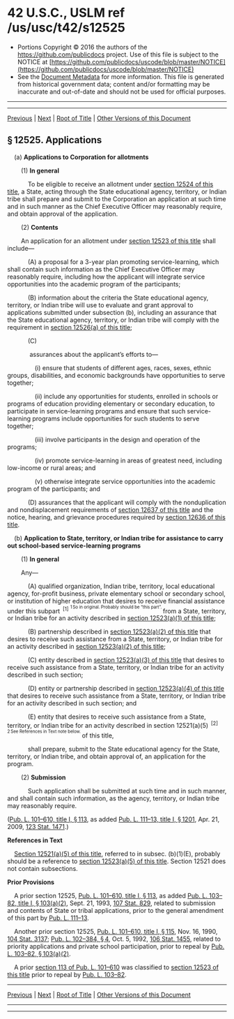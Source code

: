 ---
---

# 42 U.S.C., USLM ref /us/usc/t42/s12525

* Portions Copyright © 2016 the authors of the https://github.com/publicdocs project.
  Use of this file is subject to the NOTICE at [https://github.com/publicdocs/uscode/blob/master/NOTICE](https://github.com/publicdocs/uscode/blob/master/NOTICE)
* See the [Document Metadata](././../../../../../../..//README.md) for more information.
  This file is generated from historical government data; content and/or formatting may be inaccurate and out-of-date and should not be used for official purposes.

----------
----------

[Previous](./../../../../../../..//us/usc/t42/ch129/schI/dB/ptI/m__us_usc_t42_s12524.md) | [Next](./../../../../../../..//us/usc/t42/ch129/schI/dB/ptI/m__us_usc_t42_s12526.md) | [Root of Title](./../../../../../../../) | [Other Versions of this Document](https://publicdocs.github.io/go/links?ns=uslm&ref=%2Fus%2Fusc%2Ft42%2Fs12525)

## § 12525. Applications

    (a) __Applications to Corporation for allotments__ 

        (1) __In general__ 

            To be eligible to receive an allotment under [section 12524 of this title][/us/usc/t42/s12524], a State, acting through the State educational agency, territory, or Indian tribe shall prepare and submit to the Corporation an application at such time and in such manner as the Chief Executive Officer may reasonably require, and obtain approval of the application.

        (2) __Contents__ 

        An application for an allotment under [section 12523 of this title][/us/usc/t42/s12523] shall include—

            (A) a proposal for a 3-year plan promoting service-learning, which shall contain such information as the Chief Executive Officer may reasonably require, including how the applicant will integrate service opportunities into the academic program of the participants;

            (B) information about the criteria the State educational agency, territory, or Indian tribe will use to evaluate and grant approval to applications submitted under subsection (b), including an assurance that the State educational agency, territory, or Indian tribe will comply with the requirement in [section 12526(a) of this title][/us/usc/t42/s12526/a];

            (C)

             assurances about the applicant’s efforts to—

                (i) ensure that students of different ages, races, sexes, ethnic groups, disabilities, and economic backgrounds have opportunities to serve together;

                (ii) include any opportunities for students, enrolled in schools or programs of education providing elementary or secondary education, to participate in service-learning programs and ensure that such service-learning programs include opportunities for such students to serve together;

                (iii) involve participants in the design and operation of the programs;

                (iv) promote service-learning in areas of greatest need, including low-income or rural areas; and

                (v) otherwise integrate service opportunities into the academic program of the participants; and

            (D) assurances that the applicant will comply with the nonduplication and nondisplacement requirements of [section 12637 of this title][/us/usc/t42/s12637] and the notice, hearing, and grievance procedures required by [section 12636 of this title][/us/usc/t42/s12636].

    (b) __Application to State, territory, or Indian tribe for assistance to carry out school-based service-learning programs__ 

        (1) __In general__ 

        Any—

            (A) qualified organization, Indian tribe, territory, local educational agency, for-profit business, private elementary school or secondary school, or institution of higher education that desires to receive financial assistance under this subpart  <sup>\[1\]</sup>  <sup><sup> 1 So in original. Probably should be “this part”. </sup></sup>  from a State, territory, or Indian tribe for an activity described in [section 12523(a)(1) of this title][/us/usc/t42/s12523/a/1];

            (B) partnership described in [section 12523(a)(2) of this title][/us/usc/t42/s12523/a/2] that desires to receive such assistance from a State, territory, or Indian tribe for an activity described in [section 12523(a)(2) of this title][/us/usc/t42/s12523/a/2];

            (C) entity described in [section 12523(a)(3) of this title][/us/usc/t42/s12523/a/3] that desires to receive such assistance from a State, territory, or Indian tribe for an activity described in such section;

            (D) entity or partnership described in [section 12523(a)(4) of this title][/us/usc/t42/s12523/a/4] that desires to receive such assistance from a State, territory, or Indian tribe for an activity described in such section; and

            (E) entity that desires to receive such assistance from a State, territory, or Indian tribe for an activity described in section 12521(a)(5)  <sup>\[2\]</sup>  <sup><sup> 2 See References in Text note below. </sup></sup>  of this title,

            shall prepare, submit to the State educational agency for the State, territory, or Indian tribe, and obtain approval of, an application for the program.

        (2) __Submission__ 

            Such application shall be submitted at such time and in such manner, and shall contain such information, as the agency, territory, or Indian tribe may reasonably require.

([Pub. L. 101–610, title I, § 113][/us/pl/101/610/s113], as added [Pub. L. 111–13, title I, § 1201][/us/pl/111/13/s1201], Apr. 21, 2009, [123 Stat. 1471][/us/stat/123/1471].)

 __References in Text__ 

    [Section 12521(a)(5) of this title][/us/usc/t42/s12521/a/5], referred to in subsec. (b)(1)(E), probably should be a reference to [section 12523(a)(5) of this title][/us/usc/t42/s12523/a/5]. Section 12521 does not contain subsections.

 __Prior Provisions__ 

    A prior section 12525, [Pub. L. 101–610, title I, § 113][/us/pl/101/610/s113], as added [Pub. L. 103–82, title I, § 103(a)(2)][/us/pl/103/82/s103/a/2], Sept. 21, 1993, [107 Stat. 829][/us/stat/107/829], related to submission and contents of State or tribal applications, prior to the general amendment of this part by [Pub. L. 111–13][/us/pl/111/13].

    Another prior section 12525, [Pub. L. 101–610, title I, § 115][/us/pl/101/610/s115], Nov. 16, 1990, [104 Stat. 3137][/us/stat/104/3137]; [Pub. L. 102–384, § 4][/us/pl/102/384/s4], Oct. 5, 1992, [106 Stat. 1455][/us/stat/106/1455], related to priority applications and private school participation, prior to repeal by [Pub. L. 103–82, § 103(a)(2)][/us/pl/103/82/s103/a/2].

    A prior [section 113 of Pub. L. 101–610][/us/pl/101/610/s113] was classified to [section 12523 of this title][/us/usc/t42/s12523] prior to repeal by [Pub. L. 103–82][/us/pl/103/82].

----------

[Previous](./../../../../../../..//us/usc/t42/ch129/schI/dB/ptI/m__us_usc_t42_s12524.md) | [Next](./../../../../../../..//us/usc/t42/ch129/schI/dB/ptI/m__us_usc_t42_s12526.md) | [Root of Title](./../../../../../../../) | [Other Versions of this Document](https://publicdocs.github.io/go/links?ns=uslm&ref=%2Fus%2Fusc%2Ft42%2Fs12525)

----------
----------

[/us/usc/t42/s12524]: https://publicdocs.github.io/go/links?ns=uslm&ref=%2Fus%2Fusc%2Ft42%2Fs12524
[/us/usc/t42/s12523]: https://publicdocs.github.io/go/links?ns=uslm&ref=%2Fus%2Fusc%2Ft42%2Fs12523
[/us/usc/t42/s12526/a]: https://publicdocs.github.io/go/links?ns=uslm&ref=%2Fus%2Fusc%2Ft42%2Fs12526%2Fa
[/us/usc/t42/s12637]: https://publicdocs.github.io/go/links?ns=uslm&ref=%2Fus%2Fusc%2Ft42%2Fs12637
[/us/usc/t42/s12636]: https://publicdocs.github.io/go/links?ns=uslm&ref=%2Fus%2Fusc%2Ft42%2Fs12636
[/us/usc/t42/s12523/a/1]: https://publicdocs.github.io/go/links?ns=uslm&ref=%2Fus%2Fusc%2Ft42%2Fs12523%2Fa%2F1
[/us/usc/t42/s12523/a/2]: https://publicdocs.github.io/go/links?ns=uslm&ref=%2Fus%2Fusc%2Ft42%2Fs12523%2Fa%2F2
[/us/usc/t42/s12523/a/2]: https://publicdocs.github.io/go/links?ns=uslm&ref=%2Fus%2Fusc%2Ft42%2Fs12523%2Fa%2F2
[/us/usc/t42/s12523/a/3]: https://publicdocs.github.io/go/links?ns=uslm&ref=%2Fus%2Fusc%2Ft42%2Fs12523%2Fa%2F3
[/us/usc/t42/s12523/a/4]: https://publicdocs.github.io/go/links?ns=uslm&ref=%2Fus%2Fusc%2Ft42%2Fs12523%2Fa%2F4
[/us/pl/101/610/s113]: https://publicdocs.github.io/go/links?ns=uslm&ref=%2Fus%2Fpl%2F101%2F610%2Fs113
[/us/pl/111/13/s1201]: https://publicdocs.github.io/go/links?ns=uslm&ref=%2Fus%2Fpl%2F111%2F13%2Fs1201
[/us/stat/123/1471]: https://publicdocs.github.io/go/links?ns=uslm&ref=%2Fus%2Fstat%2F123%2F1471
[/us/usc/t42/s12521/a/5]: https://publicdocs.github.io/go/links?ns=uslm&ref=%2Fus%2Fusc%2Ft42%2Fs12521%2Fa%2F5
[/us/usc/t42/s12523/a/5]: https://publicdocs.github.io/go/links?ns=uslm&ref=%2Fus%2Fusc%2Ft42%2Fs12523%2Fa%2F5
[/us/pl/101/610/s113]: https://publicdocs.github.io/go/links?ns=uslm&ref=%2Fus%2Fpl%2F101%2F610%2Fs113
[/us/pl/103/82/s103/a/2]: https://publicdocs.github.io/go/links?ns=uslm&ref=%2Fus%2Fpl%2F103%2F82%2Fs103%2Fa%2F2
[/us/stat/107/829]: https://publicdocs.github.io/go/links?ns=uslm&ref=%2Fus%2Fstat%2F107%2F829
[/us/pl/111/13]: https://publicdocs.github.io/go/links?ns=uslm&ref=%2Fus%2Fpl%2F111%2F13
[/us/pl/101/610/s115]: https://publicdocs.github.io/go/links?ns=uslm&ref=%2Fus%2Fpl%2F101%2F610%2Fs115
[/us/stat/104/3137]: https://publicdocs.github.io/go/links?ns=uslm&ref=%2Fus%2Fstat%2F104%2F3137
[/us/pl/102/384/s4]: https://publicdocs.github.io/go/links?ns=uslm&ref=%2Fus%2Fpl%2F102%2F384%2Fs4
[/us/stat/106/1455]: https://publicdocs.github.io/go/links?ns=uslm&ref=%2Fus%2Fstat%2F106%2F1455
[/us/pl/103/82/s103/a/2]: https://publicdocs.github.io/go/links?ns=uslm&ref=%2Fus%2Fpl%2F103%2F82%2Fs103%2Fa%2F2
[/us/pl/101/610/s113]: https://publicdocs.github.io/go/links?ns=uslm&ref=%2Fus%2Fpl%2F101%2F610%2Fs113
[/us/usc/t42/s12523]: https://publicdocs.github.io/go/links?ns=uslm&ref=%2Fus%2Fusc%2Ft42%2Fs12523
[/us/pl/103/82]: https://publicdocs.github.io/go/links?ns=uslm&ref=%2Fus%2Fpl%2F103%2F82


